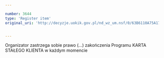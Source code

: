 ```yaml
---

number: 3644
type: 'Register item'
original_uri: 'http://decyzje.uokik.gov.pl/nd_wz_um.nsf/0/63B6110A75A1789FC1257A6100313666?OpenDocument'


---
```


Organizator zastrzega sobie prawo (...) zakończenia Programu KARTA STAŁEGO KLIENTA w każdym momencie
